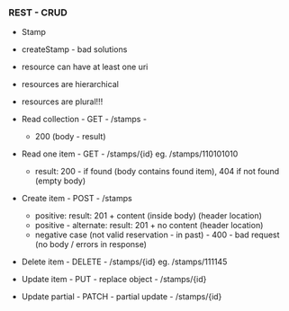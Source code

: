 ### REST - CRUD
- Stamp
- createStamp - bad solutions

- resource can have at least one uri
- resources are hierarchical
- resources are plural!!!
- Read collection - GET - /stamps - 
  - 200 (body - result)
- Read one item - GET - /stamps/{id} eg. /stamps/110101010 
  - result: 200 - if found (body contains found item), 404 if not found (empty body)
- Create item - POST - /stamps
  - positive: result: 201 + content (inside body) (header location)
  - positive - alternate: result: 201 + no content (header location)
  - negative case (not valid reservation - in past) - 400 - bad request (no body / errors in response)
- Delete item - DELETE - /stamps/{id} eg. /stamps/111145
- Update item - PUT - replace object - /stamps/{id}
- Update partial - PATCH - partial update - /stamps/{id}

